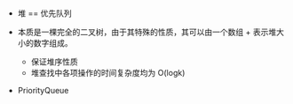 
## 
* 堆 == 优先队列
* 本质是一棵完全的二叉树，由于其特殊的性质，其可以由一个数组 + 表示堆大小的数字组成。
    - 保证堆序性质
    - 堆查找中各项操作的时间复杂度均为 O(logk)
 
 * PriorityQueue
 
